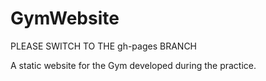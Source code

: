 # GymWebsite
PLEASE SWITCH TO THE gh-pages BRANCH

A static website for the Gym developed during the practice.

